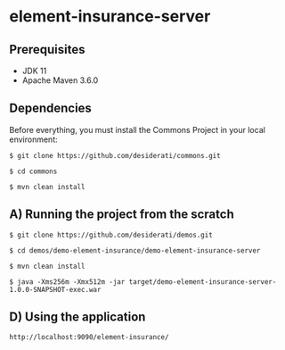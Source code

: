 # element-insurance-server

## Prerequisites

* JDK 11
* Apache Maven 3.6.0

## Dependencies 

Before everything, you must install the Commons Project in your local environment:
```
$ git clone https://github.com/desiderati/commons.git

$ cd commons

$ mvn clean install
```

## A) Running the project from the scratch
```
$ git clone https://github.com/desiderati/demos.git

$ cd demos/demo-element-insurance/demo-element-insurance-server

$ mvn clean install

$ java -Xms256m -Xmx512m -jar target/demo-element-insurance-server-1.0.0-SNAPSHOT-exec.war
```

## D) Using the application
```
http://localhost:9090/element-insurance/
```